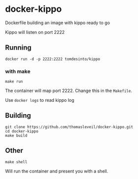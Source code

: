 docker-kippo
============

Dockerfile building an image with kippo ready to go

Kippo will listen on port 2222



	
Running
-------

    docker run -d -p 2222:2222 tomdesinto/kippo



### with make

    make run
	
The container will map port 2222. Change this in the `Makefile`.

Use `docker logs` to read kippo log
	
	
	
	
Building
--------

    git clone https://github.com/thomasleveil/docker-kippo.git
	cd docker-kippo
	make build
	
	
	
Other
-----

    make shell
	
Will run the container and present you with a shell.

